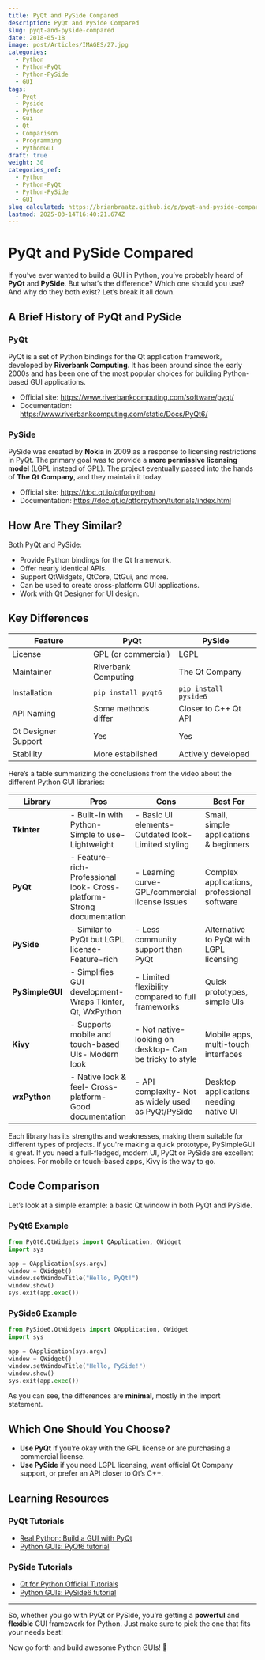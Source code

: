 ```yaml
---
title: PyQt and PySide Compared
description: PyQt and PySide Compared
slug: pyqt-and-pyside-compared
date: 2018-05-18
image: post/Articles/IMAGES/27.jpg
categories:
  - Python
  - Python-PyQt
  - Python-PySide
  - GUI
tags:
  - Pyqt
  - Pyside
  - Python
  - Gui
  - Qt
  - Comparison
  - Programming
  - PythonGuI
draft: true
weight: 30
categories_ref:
  - Python
  - Python-PyQt
  - Python-PySide
  - GUI
slug_calculated: https://brianbraatz.github.io/p/pyqt-and-pyside-compared
lastmod: 2025-03-14T16:40:21.674Z
---
```

# PyQt and PySide Compared

If you’ve ever wanted to build a GUI in Python, you’ve probably heard of **PyQt** and **PySide**. But what’s the difference? Which one should you use? And why do they both exist? Let’s break it all down.

## A Brief History of PyQt and PySide

### PyQt

PyQt is a set of Python bindings for the Qt application framework, developed by **Riverbank Computing**. It has been around since the early 2000s and has been one of the most popular choices for building Python-based GUI applications.

* Official site: <https://www.riverbankcomputing.com/software/pyqt/>
* Documentation: <https://www.riverbankcomputing.com/static/Docs/PyQt6/>

### PySide

PySide was created by **Nokia** in 2009 as a response to licensing restrictions in PyQt. The primary goal was to provide a **more permissive licensing model** (LGPL instead of GPL). The project eventually passed into the hands of **The Qt Company**, and they maintain it today.

* Official site: <https://doc.qt.io/qtforpython/>
* Documentation: <https://doc.qt.io/qtforpython/tutorials/index.html>

## How Are They Similar?

Both PyQt and PySide:

* Provide Python bindings for the Qt framework.
* Offer nearly identical APIs.
* Support QtWidgets, QtCore, QtGui, and more.
* Can be used to create cross-platform GUI applications.
* Work with Qt Designer for UI design.

## Key Differences

| Feature             | PyQt                | PySide                |
| ------------------- | ------------------- | --------------------- |
| License             | GPL (or commercial) | LGPL                  |
| Maintainer          | Riverbank Computing | The Qt Company        |
| Installation        | `pip install pyqt6` | `pip install pyside6` |
| API Naming          | Some methods differ | Closer to C++ Qt API  |
| Qt Designer Support | Yes                 | Yes                   |
| Stability           | More established    | Actively developed    |

Here’s a table summarizing the conclusions from the video about the different Python GUI libraries:

| **Library**     | **Pros**                                                                | **Cons**                                                | **Best For**                                |
| --------------- | ----------------------------------------------------------------------- | ------------------------------------------------------- | ------------------------------------------- |
| **Tkinter**     | - Built-in with Python- Simple to use- Lightweight                      | - Basic UI elements- Outdated look- Limited styling     | Small, simple applications & beginners      |
| **PyQt**        | - Feature-rich- Professional look- Cross-platform- Strong documentation | - Learning curve- GPL/commercial license issues         | Complex applications, professional software |
| **PySide**      | - Similar to PyQt but LGPL license- Feature-rich                        | - Less community support than PyQt                      | Alternative to PyQt with LGPL licensing     |
| **PySimpleGUI** | - Simplifies GUI development- Wraps Tkinter, Qt, WxPython               | - Limited flexibility compared to full frameworks       | Quick prototypes, simple UIs                |
| **Kivy**        | - Supports mobile and touch-based UIs- Modern look                      | - Not native-looking on desktop- Can be tricky to style | Mobile apps, multi-touch interfaces         |
| **wxPython**    | - Native look & feel- Cross-platform- Good documentation                | - API complexity- Not as widely used as PyQt/PySide     | Desktop applications needing native UI      |

Each library has its strengths and weaknesses, making them suitable for different types of projects. If you're making a quick prototype, PySimpleGUI is great. If you need a full-fledged, modern UI, PyQt or PySide are excellent choices. For mobile or touch-based apps, Kivy is the way to go.

## Code Comparison

Let’s look at a simple example: a basic Qt window in both PyQt and PySide.

### PyQt6 Example

```python
from PyQt6.QtWidgets import QApplication, QWidget
import sys

app = QApplication(sys.argv)
window = QWidget()
window.setWindowTitle("Hello, PyQt!")
window.show()
sys.exit(app.exec())
```

### PySide6 Example

```python
from PySide6.QtWidgets import QApplication, QWidget
import sys

app = QApplication(sys.argv)
window = QWidget()
window.setWindowTitle("Hello, PySide!")
window.show()
sys.exit(app.exec())
```

As you can see, the differences are **minimal**, mostly in the import statement.

## Which One Should You Choose?

* **Use PyQt** if you’re okay with the GPL license or are purchasing a commercial license.
* **Use PySide** if you need LGPL licensing, want official Qt Company support, or prefer an API closer to Qt’s C++.

## Learning Resources

### PyQt Tutorials

* [Real Python: Build a GUI with PyQt](https://realpython.com/pyqt-python-gui-framework/)
* [Python GUIs: PyQt6 tutorial](https://www.pythonguis.com/tutorials/)

### PySide Tutorials

* [Qt for Python Official Tutorials](https://doc.qt.io/qtforpython/tutorials/index.html)
* [Python GUIs: PySide6 tutorial](https://www.pythonguis.com/tutorials/pyside6-creating-multi-window-applications/)

***

So, whether you go with PyQt or PySide, you’re getting a **powerful** and **flexible** GUI framework for Python. Just make sure to pick the one that fits your needs best!

Now go forth and build awesome Python GUIs! 🚀
